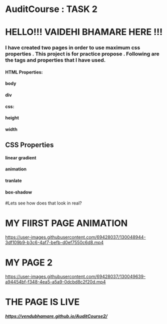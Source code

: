 # AuditCourse : TASK 2


# HELLO!!! VAIDEHI BHAMARE HERE !!!
### I have created two pages in order to use maximum css properties . This project is for practice propose . Following are the tags and properties that I have used.

#### HTML Properties:
#### body
#### div
#### css:
#### height
#### width
## CSS Properties
#### linear gradient 
#### animation
#### tranlate
#### box-shadow

#Lets see how does that look in real?


# MY FIIRST PAGE ANIMATION
https://user-images.githubusercontent.com/69428037/130048944-3df109b9-b3c6-4af7-befb-d0ef7550c6d8.mp4

# MY PAGE 2



https://user-images.githubusercontent.com/69428037/130049639-a94454bf-f348-4ea5-a5a9-0dcbd8c2f20d.mp4


# THE PAGE IS LIVE 

##### https://vendubhamare.github.io/AuditCourse2/

